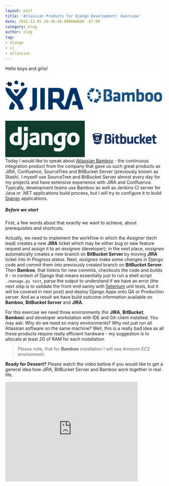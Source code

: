 ```yaml
---
layout: post
title: 'Atlassian Products for Django Development: Overview'
date: 2015-12-05 20:36:48.000000000 -07:00
category: blog
author: oleg
tag:
- django
- ci
- atlassian
---
```

Hello boys and girls!
![Atlassian+Django=Love](/content/images/2015/12/combine_images-1.jpg)
Today I would like to speak about [Atlassian Bamboo](https://www.atlassian.com/software/bamboo/) - the continuous integration product from the company that gave us such great products as JIRA, Confluence, SourceTree and BitBucket Server (previously known as Stash). I myself use SourceTree and BitBucket Server almost every day for my projects and have extensive experience with JIRA and Confluence.
Typically, development teams use Bamboo as well as Jenkins CI server for Java or .NET applications build process, but I will try to configure it to build [Django](https://www.djangoproject.com) applications.

##### Before we start

First, a few words about that exactly we want to achieve, about prerequisites and shortcuts.

Actually, we need to implement the workflow in which the *Assigner* (tech lead) creates a new **JIRA** ticket which may be either bug or new feature request and assign it to an *assignee* (developer); in the next place, *assignee* automatically creates a new branch on **BitBucket Server** by moving **JIRA** ticket into *In Progress* status. Next, *assignee* make some changes in Django code and commit them into previously created branch on **BitBucket Server**. Then **Bamboo**, that listens for new commits, checkouts the code and *builds* it - in context of Django that means essentially just to run a shell script ``./manage.py test``, parse the output to understand if we have an error (the next step is to validate the front-end sanity with [Selenium](http://www.seleniumhq.org/) unit tests, but it will be covered in next post) and deploy Django Apps onto QA or Production server. And as a result we have build outcome information available on **Bamboo**, **BitBucket Server** and **JIRA**.

For this exercise we need three environments (for **JIRA**, **BitBucket**, **Bamboo**) and developer workstation with IDE and Git-client installed.
You may ask: Why do we need so many environments? Why not just run all Atlassian software on the same machine?
Well, this is a really bad idea as all these products require really efficient hardware - my suggestion is to allocate at least *2G* of RAM for each installation.

>Please note, that for **Bamboo** installation I will use *Amazon EC2* environment. 

**Ready for Dessert?** Please watch the video bellow if you would like to get a general idea how JIRA, BitBucket Server and Bamboo work together in real life. 
<iframe width="420" height="315" src="https://www.youtube.com/embed/7ftBnNmYHWw" frameborder="0" allowfullscreen></iframe>

